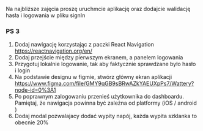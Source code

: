 Na najbliższe zajęcia proszę uruchmcie aplikację oraz dodajcie walidację hasła i logowania w pliku signIn 

### PS 3


1. Dodaj nawigację korzystając z paczki React Navigation https://reactnavigation.org/en/
2. Dodaj przejście między pierwszym ekranem, a panelem logowania
3. Przygotuj lokalnie logowanie, tak aby faktycznie sprawdzane było hasło i login
4. Na podstawie designu w figmie, stwórz główny ekran aplikacji 
https://www.figma.com/file/GMY9qGB9sBRwAZkYAEUXpPs7/Wattery?node-id=0%3A1
5. Po poprawnym zalogowaniu przenieś użytkownika do dashboardu. Pamiętaj, że nawigacja powinna być zależna od platformy (iOS / android )
6. Dodaj modal pozwalajacy dodać wypity napój, każda wypita szklanka to obecnie 20%
